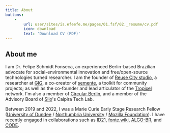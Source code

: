 ```yaml
---
title: About
buttons:
    -
        url: user/sites/is.efeefe.me/pages/01.fsf/02._resume/cv.pdf
        icon: download
        text: 'Download CV (PDF)'
---
```


## About me

I am Dr. Felipe Schmidt Fonseca, an experienced Berlin-based Brazilian advocate for social-environmental innovation and free/open-source technologies turned researcher. I am the founder of [Reuse City studio](https://reuse.city), a researcher at [GIG](https://globalinnovationgathering.org/), a co-creator of [semente](https://semente.de/), a toolkit for community projects; as well as the co-founder and lead articulator of the [Tropixel](https://tropixel.org) network. I'm also a member of [Circular Berlin](https://circular.berlin/), and a member of the Advisory Board of [Silo](https://silo.org.br/)'s Caipira Tech Lab.

Between 2019 and 2022, I was a Marie Curie Early Stage Research Fellow ([University of Dundee](https://dundee.ac.uk/) / [Northumbria University](https://northumbria.ac.uk) / [Mozilla Foundation](https://foundation.mozilla.org/)). I have recently engaged in collaborations such as [ID21](../stuff/id21-briefing), [fonte.wiki](https://fonte.wiki), [ALGO-BR](https://globalinnovationgathering.org/algoracism/), and [CODE](../stuff/exactitude-maps).